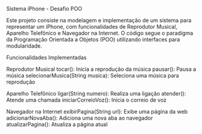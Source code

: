 Sistema iPhone - Desafio POO

Este projeto consiste na modelagem e implementação de um sistema para representar um iPhone, com funcionalidades de Reprodutor Musical, Aparelho Telefônico e Navegador na Internet. O código segue o paradigma da Programação Orientada a Objetos (POO) utilizando interfaces para modularidade.


Funcionalidades Implementadas

Reprodutor Musical 
tocar(): Inicia a reprodução da música
pausar(): Pausa a música
selecionarMusica(String musica): Seleciona uma música para reprodução

Aparelho Telefônico 
ligar(String numero): Realiza uma ligação
atender(): Atende uma chamada
iniciarCorreioVoz(): Inicia o correio de voz

Navegador na Internet 
exibirPagina(String url): Exibe uma página da web
adicionarNovaAba(): Adiciona uma nova aba ao navegador
atualizarPagina(): Atualiza a página atual